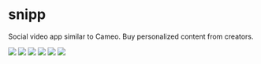 # snipp

Social video app similar to Cameo. Buy personalized content from creators.

![](readme_assets/ss1.png)
![](readme_assets/ss2.png)
![](readme_assets/ss3.png)
![](readme_assets/ss4.png)
![](readme_assets/ss5.png)
![](readme_assets/ss6.png)
